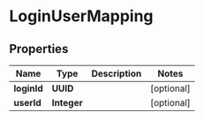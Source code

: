 

# LoginUserMapping



## Properties

| Name | Type | Description | Notes |
|------------ | ------------- | ------------- | -------------|
|**loginId** | **UUID** |  |  [optional] |
|**userId** | **Integer** |  |  [optional] |




